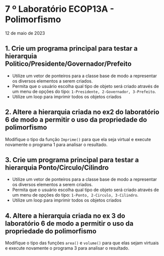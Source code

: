 # 7 º Laboratório ECOP13A - Polimorfismo

12 de maio de 2023

## 1. Crie um programa principal para testar a hierarquia Politico/Presidente/Governador/Prefeito

- Utilize um vetor de ponteiros para a classe base de modo a representar os diversos elementos a serem criados.
- Permita que o usuário escolha qual tipo de objeto será criado através de um menu de opções do tipo: `1-Presidente, 2-Governador, 3-Prefeito`.
- Utilize um loop para imprimir todos os objetos criados

## 2. Altere a hierarquia criada no ex2 do laboratório 6 de modo a permitir o uso da propriedade do polimorfismo

Modifique o tipo da função `Imprime()` para que ela seja virtual e execute novamente o programa 1 para analisar o resultado.

## 3. Crie um programa principal para testar a hierarquia Ponto/Circulo/Cilindro

- Utilize um vetor de ponteiros para a classe base de modo a representar os diversos elementos a serem criados.
- Permita que o usuário escolha qual tipo de objeto será criado através de um menu de opções do tipo: `1-Ponto, 2-Circulo, 3-Cilindro`.
- Utilize um loop para imprimir todos os objetos criados

## 4. Altere a hierarquia criada no ex 3 do laboratório 6 de modo a permitir o uso da propriedade do polimorfismo

Modifique o tipo das funções `area()` e `volume()` para que elas sejam virtuais e execute novamente o programa 3 para analisar o resultado.
